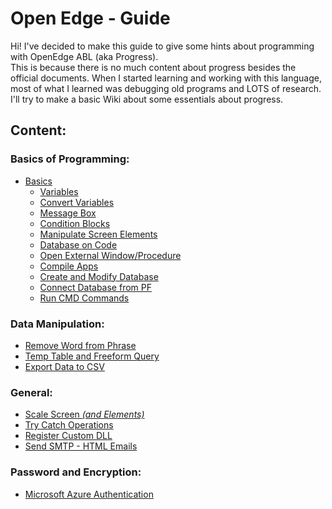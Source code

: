 # Open Edge - Guide
Hi! I've decided to make this guide to give some hints about programming with OpenEdge ABL (aka Progress).<br>
This is because there is no much content about progress besides the official documents. When I started learning and working with this language, most of what I learned was debugging old programs and LOTS of research.<br>
I'll try to make a basic Wiki about some essentials about progress.

## Content:

### Basics of Programming:

- [Basics](https://github.com/raphaelfrei/open_edge-guides/tree/main/Basics%20of%20Programming)
  - [Variables](https://github.com/raphaelfrei/open_edge-guides/tree/main/Basics%20of%20Programming#variables)
  - [Convert Variables](https://github.com/raphaelfrei/open_edge-guides/tree/main/Basics%20of%20Programming#convert-variables)
  - [Message Box](https://github.com/raphaelfrei/open_edge-guides/tree/main/Basics%20of%20Programming#message-box)
  - [Condition Blocks](https://github.com/raphaelfrei/open_edge-guides/tree/main/Basics%20of%20Programming#condition-blocks)
  - [Manipulate Screen Elements](https://github.com/raphaelfrei/open_edge-guides/tree/main/Basics%20of%20Programming#manipulate-screen-elements)
  - [Database on Code](https://github.com/raphaelfrei/open_edge-guides/tree/main/Basics%20of%20Programming#database)
  - [Open External Window/Procedure](https://github.com/raphaelfrei/open_edge-guides/tree/main/Basics%20of%20Programming#open-other-windows)
  - [Compile Apps](https://github.com/raphaelfrei/open_edge-guides/tree/main/Basics%20of%20Programming#compile-apps)
  - [Create and Modify Database](https://github.com/raphaelfrei/open_edge-guides/tree/main/Basics%20of%20Programming#create-and-modify-database)
  - [Connect Database from PF](https://github.com/raphaelfrei/open_edge-guides/tree/main/Basics%20of%20Programming#connect-database-from-parameter-file)
  - [Run CMD Commands](https://github.com/raphaelfrei/open_edge-guides/blob/main/Basics%20of%20Programming/README.md#run-cmd-commands)

### Data Manipulation:

- [Remove Word from Phrase](https://github.com/raphaelfrei/open_edge-guides/tree/main/Data%20Manipulation/Remove%20Word%20from%20Phrase)
- [Temp Table and Freeform Query](https://github.com/raphaelfrei/open_edge-guides/tree/main/Data%20Manipulation/Temp%20Tables%20and%20Custom%20Query)
- [Export Data to CSV](https://github.com/raphaelfrei/open_edge-guides/tree/main/Data%20Manipulation/Export%20Data%20To%20CSV)

### General:

- [Scale Screen *(and Elements)*](https://github.com/raphaelfrei/open_edge-guides/tree/main/General/Scale%20Screen)
- [Try Catch Operations](https://github.com/raphaelfrei/open_edge-guides/tree/main/General/Try%20Catch)
- [Register Custom DLL](https://github.com/raphaelfrei/open_edge-guides/tree/main/General/Custom%20DLL)
- [Send SMTP - HTML Emails](https://github.com/raphaelfrei/open_edge-guides/tree/main/General/Send%20SMTP%20Email)

### Password and Encryption:
- [Microsoft Azure Authentication](https://github.com/raphaelfrei/open_edge-guides/tree/main/Password%20and%20Encryption/Microsoft%20Azure%20Login)
